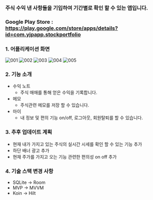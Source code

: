 ### 주식 수익 낸 사항들을 기입하여 기간별로 확인 할 수 있는 앱입니다. 

### Google Play Store : https://play.google.com/store/apps/details?id=com.yjpapp.stockportfolio


### 1. 어플리케이션 화면
![001](https://user-images.githubusercontent.com/54883589/160115531-e0521d46-559e-4956-ae71-f480436ebbce.png)
![002](https://user-images.githubusercontent.com/54883589/160115534-452140ff-442b-4d7b-b6fd-5f6ade43b636.png)
![003](https://user-images.githubusercontent.com/54883589/160115536-3b1c727f-9663-4336-8340-39faa85f9808.png)
![004](https://user-images.githubusercontent.com/54883589/160115538-9c9674ab-eb86-42bb-b00a-b2b0f25bde0e.png)
![005](https://user-images.githubusercontent.com/54883589/160115527-4ff518e7-30d1-4932-88e7-361f12f81e37.png)

### 2. 기능 소개
- 수익 노트
  - 주식 매매를 통해 얻은 수익을 기록합니다.
- 메모
  - 주식관련 메모를 저장 할 수 있습니다.
- 마이
  - 내 정보 및 편의 기능 on/off, 로그아웃, 회원탈퇴를 할 수 있습니다. 

### 3. 추후 업데이트 계획
 - 현재 내가 가지고 있는 주식의 실시간 시세를 확인 할 수 있는 기능 추가 
 - 하단 배너 광고 추가
 - 현재 주가를 가지고 오는 기능 관련한 편의성 on off 추가

### 4. 기술 스택 변경 사항
 - SQLite -> Room
 - MVP -> MVVM
 - Koin -> Hilt
